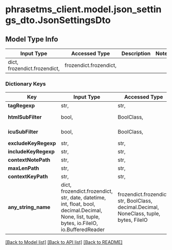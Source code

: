 # phrasetms_client.model.json_settings_dto.JsonSettingsDto

## Model Type Info

| Input Type                   | Accessed Type          | Description | Notes |
| ---------------------------- | ---------------------- | ----------- | ----- |
| dict, frozendict.frozendict, | frozendict.frozendict, |             |

### Dictionary Keys

| Key                  | Input Type                                                                                                                                  | Accessed Type                                                                           | Description                                                        | Notes      |
| -------------------- | ------------------------------------------------------------------------------------------------------------------------------------------- | --------------------------------------------------------------------------------------- | ------------------------------------------------------------------ | ---------- |
| **tagRegexp**        | str,                                                                                                                                        | str,                                                                                    |                                                                    | [optional] |
| **htmlSubFilter**    | bool,                                                                                                                                       | BoolClass,                                                                              | Default: true                                                      | [optional] |
| **icuSubFilter**     | bool,                                                                                                                                       | BoolClass,                                                                              | Default: false                                                     | [optional] |
| **excludeKeyRegexp** | str,                                                                                                                                        | str,                                                                                    |                                                                    | [optional] |
| **includeKeyRegexp** | str,                                                                                                                                        | str,                                                                                    |                                                                    | [optional] |
| **contextNotePath**  | str,                                                                                                                                        | str,                                                                                    |                                                                    | [optional] |
| **maxLenPath**       | str,                                                                                                                                        | str,                                                                                    |                                                                    | [optional] |
| **contextKeyPath**   | str,                                                                                                                                        | str,                                                                                    |                                                                    | [optional] |
| **any_string_name**  | dict, frozendict.frozendict, str, date, datetime, int, float, bool, decimal.Decimal, None, list, tuple, bytes, io.FileIO, io.BufferedReader | frozendict.frozendict, str, BoolClass, decimal.Decimal, NoneClass, tuple, bytes, FileIO | any string name can be used but the value must be the correct type | [optional] |

[[Back to Model list]](../../README.md#documentation-for-models) [[Back to API list]](../../README.md#documentation-for-api-endpoints) [[Back to README]](../../README.md)
